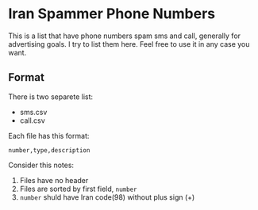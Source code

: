 # Iran Spammer Phone Numbers
This is a list that have phone numbers spam sms and call, generally for advertising goals. I try to list them here.
Feel free to use it in any case you want.

## Format
There is two separete list:
- sms.csv
- call.csv

Each file has this format:
```csv
number,type,description
```
Consider this notes:
1. Files have no header
2. Files are sorted by first field, `number`
3. `number` shuld have Iran code(98) without plus sign (+)

